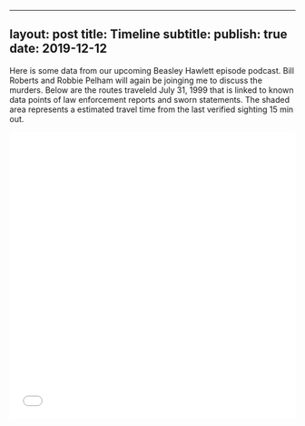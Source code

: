 

---
layout: post
title: Timeline
subtitle: 
publish: true
date: 2019-12-12
---

Here is some data from our upcoming Beasley Hawlett episode podcast. Bill Roberts and Robbie Pelham will again be joinging me to discuss the murders. Below are the routes traveleld July 31, 1999 that is linked to known data points of law enforcement reports and sworn statements.
The shaded area represents a estimated travel time from the last verified sighting 15 min out.
<p>

<style>.embed-container {position: relative; padding-bottom: 100%; height: 0; max-width: 100%;} .embed-container iframe, .embed-container object, .embed-container iframe{position: absolute; top: 0; left: 0; width: 100%; height: 100%;} small{position: absolute; z-index: 40; bottom: 0; margin-bottom: -15px;}</style><div class="embed-container"><iframe width="800" height="800" frameborder="0" scrolling="no" marginheight="0" marginwidth="0" title="Beasley Hawlett Murders" src="//carroll.maps.arcgis.com/apps/Embed/index.html?webmap=5f35d55d9a604c0ca1b87232c22ebe0b&extent=-85.9148,31.2531,-84.9631,31.6748&home=true&zoom=true&previewImage=false&scale=false&disable_scroll=false&theme=light"></iframe></div>